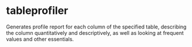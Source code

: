 # tableprofiler
Generates profile report for each column of the specified table, describing the column quantitatively and descriptively, as well as looking at frequent values and other essentials.
